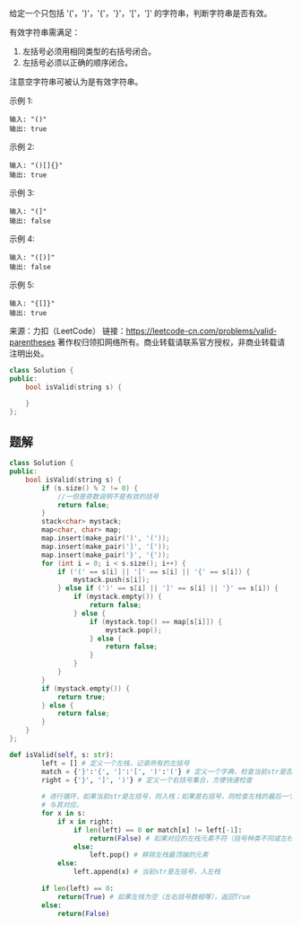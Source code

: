 给定一个只包括 '('，')'，'{'，'}'，'['，']' 的字符串，判断字符串是否有效。

有效字符串需满足：

1. 左括号必须用相同类型的右括号闭合。
2. 左括号必须以正确的顺序闭合。

注意空字符串可被认为是有效字符串。

示例 1:

    输入: "()"
    输出: true

示例 2:

    输入: "()[]{}"
    输出: true

示例 3:

    输入: "(]"
    输出: false

示例 4:

    输入: "([)]"
    输出: false

示例 5:

    输入: "{[]}"
    输出: true

来源：力扣（LeetCode）
链接：https://leetcode-cn.com/problems/valid-parentheses
著作权归领扣网络所有。商业转载请联系官方授权，非商业转载请注明出处。

```c++
class Solution {
public:
    bool isValid(string s) {

    }
};
```

## 题解

```c++
class Solution {
public:
    bool isValid(string s) {
        if (s.size() % 2 != 0) {
            //一但是奇数说明不是有效的括号
            return false;
        }
        stack<char> mystack;
        map<char, char> map;
        map.insert(make_pair(')', '('));
        map.insert(make_pair(']', '['));
        map.insert(make_pair('}', '{'));
        for (int i = 0; i < s.size(); i++) {
            if ('(' == s[i] || '[' == s[i] || '{' == s[i]) {
                mystack.push(s[i]);
            } else if (')' == s[i] || ']' == s[i] || '}' == s[i]) {
                if (mystack.empty()) {
                    return false;
                } else {
                    if (mystack.top() == map[s[i]]) {
                        mystack.pop();
                    } else {
                        return false;
                    }
                }
            }
        }
        if (mystack.empty()) {
            return true;
        } else {
            return false;
        }
    }
};
```

```py
def isValid(self, s: str):
        left = [] # 定义一个左栈，记录所有的左括号
        match = {'}':'{', ']':'[', ')':'('} # 定义一个字典，检查当前str是否是右括号
        right = {'}', ']', ')'} # 定义一个右括号集合，方便快速检查
        
        # 进行循环，如果当前str是左括号，则入栈；如果是右括号，则检查左栈的最后一个元素是不是
        # 与其对应。
        for x in s:
            if x in right:
                if len(left) == 0 or match[x] != left[-1]: 
                    return(False) # 如果对应的左栈元素不符（括号种类不同或左栈为空），返回False
                else:
                    left.pop() # 移除左栈最顶端的元素
            else:
                left.append(x) # 当前str是左括号，入左栈
        
        if len(left) == 0:
            return(True) # 如果左栈为空（左右括号数相等），返回True
        else:
            return(False)
```
